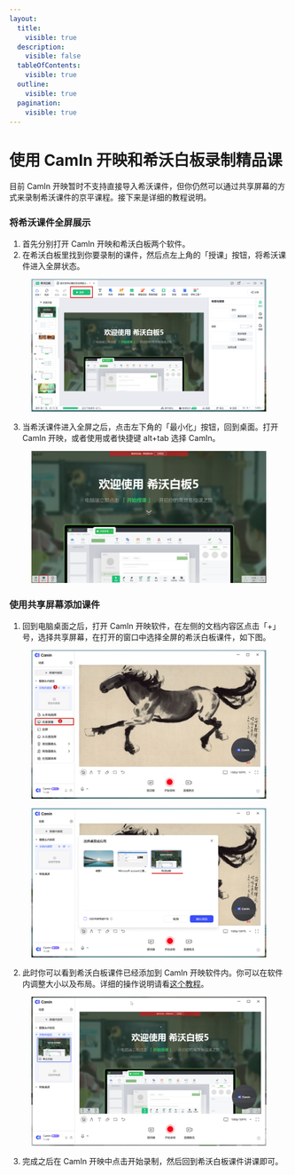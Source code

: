 ```yaml
---
layout:
  title:
    visible: true
  description:
    visible: false
  tableOfContents:
    visible: true
  outline:
    visible: true
  pagination:
    visible: true
---
```


# 使用 CamIn 开映和希沃白板录制精品课

目前 CamIn 开映暂时不支持直接导入希沃课件，但你仍然可以通过共享屏幕的方式来录制希沃课件的京平课程。接下来是详细的教程说明。

### 将希沃课件全屏展示

1. 首先分别打开 CamIn 开映和希沃白板两个软件。
2. 在希沃白板里找到你要录制的课件，然后点左上角的「授课」按钮，将希沃课件进入全屏状态。

<figure><img src="../../.gitbook/assets/image (100).png" alt=""><figcaption></figcaption></figure>

3. 当希沃课件进入全屏之后，点击左下角的「最小化」按钮，回到桌面。打开 CamIn 开映，或者使用或者快捷键 alt+tab 选择 CamIn。

<figure><img src="../../.gitbook/assets/image (101).png" alt=""><figcaption></figcaption></figure>

### 使用共享屏幕添加课件

1. 回到电脑桌面之后，打开 CamIn 开映软件，在左侧的文档内容区点击「+」号，选择共享屏幕，在打开的窗口中选择全屏的希沃白板课件，如下图。

<figure><img src="../../.gitbook/assets/image (102).png" alt=""><figcaption></figcaption></figure>

<figure><img src="../../.gitbook/assets/image (103).png" alt=""><figcaption></figcaption></figure>

2. 此时你可以看到希沃白板课件已经添加到 CamIn 开映软件内。你可以在软件内调整大小以及布局。详细的操作说明请看[这个教程](../interface.md#id-2.-nei-rong-bian-ji-qu-yu)。

<figure><img src="../../.gitbook/assets/image (104).png" alt=""><figcaption></figcaption></figure>

3. 完成之后在 CamIn 开映中点击开始录制，然后回到希沃白板课件讲课即可。
